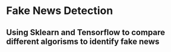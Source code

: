 # Fake News Detection
## Using Sklearn and Tensorflow to compare different algorisms to identify fake news
